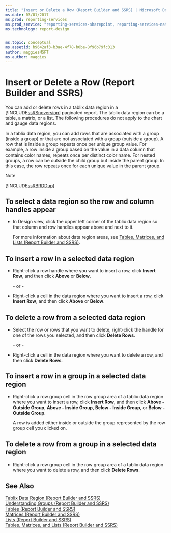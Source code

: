 ```yaml
---
title: "Insert or Delete a Row (Report Builder and SSRS) | Microsoft Docs"
ms.date: 03/01/2017
ms.prod: reporting-services
ms.prod_service: "reporting-services-sharepoint, reporting-services-native"
ms.technology: report-design


ms.topic: conceptual
ms.assetid: b9642af3-b3ae-4f78-b0be-8f96b79fc313
author: maggiesMSFT
ms.author: maggies
---
```

# Insert or Delete a Row (Report Builder and SSRS)
You can add or delete rows in a tablix data region in a [!INCLUDE[ssRSnoversion](../../includes/ssrsnoversion-md.md)] paginated report. The tablix data region can be a table, a matrix, or a list. The following procedures do not apply to the chart and gauge data regions.  
  
 In a tablix data region, you can add rows that are associated with a group (inside a group) or that are not associated with a group (outside a group). A row that is inside a group repeats once per unique group value. For example, a row inside a group based on the value in a data column that contains color names, repeats once per distinct color name. For nested groups, a row can be outside the child group but inside the parent group. In this case, the row repeats once for each unique value in the parent group.  
  
> [!NOTE]  
>  [!INCLUDE[ssRBRDDup](../../includes/ssrbrddup-md.md)]  
  
## To select a data region so the row and column handles appear  
  
-   In Design view, click the upper left corner of the tablix data region so that column and row handles appear above and next to it.  
  
     For more information about data region areas, see [Tables, Matrices, and Lists &#40;Report Builder and SSRS&#41;](../../reporting-services/report-design/tables-matrices-and-lists-report-builder-and-ssrs.md).  
  
## To insert a row in a selected data region  
  
-   Right-click a row handle where you want to insert a row, click **Insert Row**, and then click **Above** or **Below**.  
  
     \- or -  
  
-   Right-click a cell in the data region where you want to insert a row, click **Insert Row**, and then click **Above** or **Below**.  
  
## To delete a row from a selected data region  
  
-   Select the row or rows that you want to delete, right-click the handle for one of the rows you selected, and then click **Delete Rows**.  
  
     \- or -  
  
-   Right-click a cell in the data region where you want to delete a row, and then click **Delete Rows**.  
  
## To insert a row in a group in a selected data region  
  
-   Right-click a row group cell in the row group area of a tablix data region where you want to insert a row, click **Insert Row**, and then click **Above - Outside Group**, **Above - Inside Group**, **Below - Inside Group**, or **Below - Outside Group**.  
  
     A row is added either inside or outside the group represented by the row group cell you clicked on.  
  
## To delete a row from a group in a selected data region  
  
-   Right-click a row group cell in the row group area of a tablix data region where you want to delete a row, and then click **Delete Rows**.  
  
## See Also  
 [Tablix Data Region &#40;Report Builder and SSRS&#41;](../../reporting-services/report-design/tablix-data-region-report-builder-and-ssrs.md)   
 [Understanding Groups &#40;Report Builder and SSRS&#41;](../../reporting-services/report-design/understanding-groups-report-builder-and-ssrs.md)   
 [Tables &#40;Report Builder  and SSRS&#41;](../../reporting-services/report-design/tables-report-builder-and-ssrs.md)   
 [Matrices &#40;Report Builder and SSRS&#41;](../../reporting-services/report-design/create-a-matrix-report-builder-and-ssrs.md)   
 [Lists &#40;Report Builder and SSRS&#41;](../../reporting-services/report-design/create-invoices-and-forms-with-lists-report-builder-and-ssrs.md)     
 [Tables, Matrices, and Lists &#40;Report Builder and SSRS&#41;](../../reporting-services/report-design/tables-matrices-and-lists-report-builder-and-ssrs.md)  
  
  
